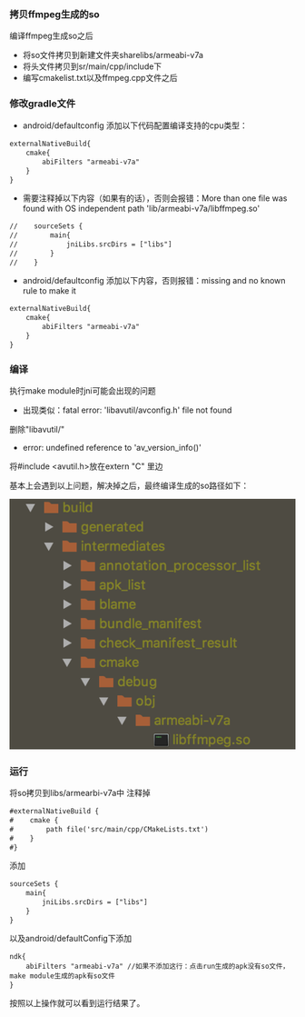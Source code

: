 ### 拷贝ffmpeg生成的so
编译ffmpeg生成so之后
- 将so文件拷贝到新建文件夹sharelibs/armeabi-v7a
- 将头文件拷贝到sr/main/cpp/include下
- 编写cmakelist.txt以及ffmpeg.cpp文件之后

### 修改gradle文件
- android/defaultconfig 添加以下代码配置编译支持的cpu类型：
```
externalNativeBuild{
    cmake{
        abiFilters "armeabi-v7a"
    }
}
```

- 需要注释掉以下内容（如果有的话），否则会报错：More than one file was found with OS independent path 'lib/armeabi-v7a/libffmpeg.so'
```
//    sourceSets {
//        main{
//            jniLibs.srcDirs = ["libs"]
//        }
//    }
```
- android/defaultconfig 添加以下内容，否则报错：missing and no known rule to make it
```
externalNativeBuild{
    cmake{
        abiFilters "armeabi-v7a"
    }
}
```

### 编译

执行make module时jni可能会出现的问题
- 出现类似：fatal error: 'libavutil/avconfig.h' file not found

删除"libavutil/"

- error: undefined reference to 'av_version_info()'

将#include <avutil.h>放在extern "C" 里边



基本上会遇到以上问题，解决掉之后，最终编译生成的so路径如下：

![so生成路径](https://github.com/fanflame/JniDemos/blob/master/ffmpegshare_3.3.7/pics/1.png?raw=true)


### 运行
将so拷贝到libs/armearbi-v7a中
注释掉
```
#externalNativeBuild {
#    cmake {
#        path file('src/main/cpp/CMakeLists.txt')
#    }
#}
```
添加
```
sourceSets {
    main{
        jniLibs.srcDirs = ["libs"]
    }
}
```
以及android/defaultConfig下添加
    
``` 
ndk{
    abiFilters "armeabi-v7a" //如果不添加这行：点击run生成的apk没有so文件，make module生成的apk有so文件
}
```

按照以上操作就可以看到运行结果了。